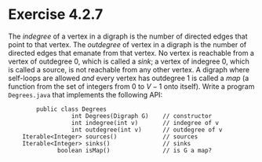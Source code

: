 # Exercise 4.2.7

The *indegree* of a vertex in a digraph is the number of directed edges
that point to that vertex. The *outdegree* of vertex in a digraph is the
number of directed edges that emanate from that vertex. No vertex is
reachable from a vertex of outdegree 0, which is called a *sink*; a
vertex of indegree 0, which is called a source, is not reachable from
any other vertex. A digraph where self-loops are allowed *and* every
vertex has outdegree 1 is called a *map* (a function from the set of
integers from $0$ to $V-1$ onto itself). Write a program `Degrees.java`
that implements the following API:

```text
        public class Degrees
                  int Degrees(Digraph G)    // constructor
                  int indegree(int v)       // indegree of v 
                  int outdegree(int v)      // outdegree of v
    Iterable<Integer> sources()             // sources
    Iterable<Integer> sinks()               // sinks
              boolean isMap()               // is G a map?
```